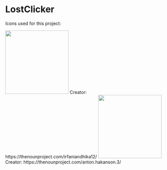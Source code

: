 # LostClicker

Icons used for this project:


<img src="https://user-images.githubusercontent.com/113804442/224514717-9e356ec5-eb5b-4202-9c77-b0f334e3d1ae.png" width="200" />
Creator: https://thenounproject.com/irfaniandhika12/
<img src="https://user-images.githubusercontent.com/113804442/224515066-12eac35f-32e3-48c7-9475-5fbb1ace803d.png" width="200" />
Creator: https://thenounproject.com/anton.hakanson.3/
